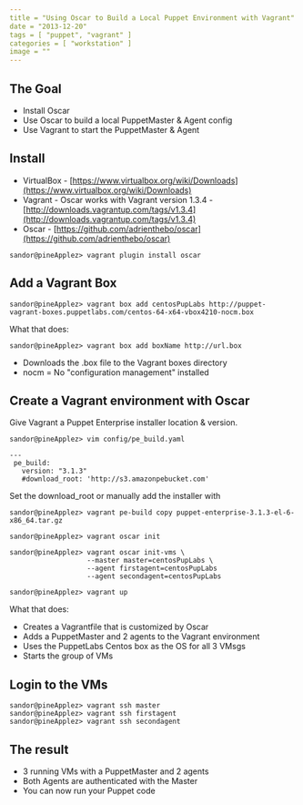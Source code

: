 ```yaml
---
title = "Using Oscar to Build a Local Puppet Environment with Vagrant"
date = "2013-12-20"
tags = [ "puppet", "vagrant" ]
categories = [ "workstation" ]
image = ""
---
```


## The Goal

- Install Oscar
- Use Oscar to build a local PuppetMaster & Agent config
- Use Vagrant to start the PuppetMaster & Agent



## Install

- VirtualBox - [https://www.virtualbox.org/wiki/Downloads](https://www.virtualbox.org/wiki/Downloads)
- Vagrant - Oscar works with Vagrant version 1.3.4 - [http://downloads.vagrantup.com/tags/v1.3.4](http://downloads.vagrantup.com/tags/v1.3.4)
- Oscar - [https://github.com/adrienthebo/oscar](https://github.com/adrienthebo/oscar)

~~~
sandor@pineApplez> vagrant plugin install oscar
~~~


## Add a Vagrant Box

~~~
sandor@pineApplez> vagrant box add centosPupLabs http://puppet-vagrant-boxes.puppetlabs.com/centos-64-x64-vbox4210-nocm.box
~~~

What that does:

~~~
sandor@pineApplez> vagrant box add boxName http://url.box
~~~

- Downloads the .box file to the Vagrant boxes directory
- nocm = No "configuration management" installed


## Create a Vagrant environment with Oscar

Give Vagrant a Puppet Enterprise installer location & version.

~~~
sandor@pineApplez> vim config/pe_build.yaml

---
 pe_build:
   version: "3.1.3"
   #download_root: 'http://s3.amazonpebucket.com'

~~~

Set the download_root or manually add the installer with

~~~
sandor@pineApplez> vagrant pe-build copy puppet-enterprise-3.1.3-el-6-x86_64.tar.gz
~~~

~~~
sandor@pineApplez> vagrant oscar init
~~~

~~~
sandor@pineApplez> vagrant oscar init-vms \
                   --master master=centosPupLabs \
                   --agent firstagent=centosPupLabs
                   --agent secondagent=centosPupLabs
~~~

~~~
sandor@pineApplez> vagrant up
~~~

What that does:

- Creates a Vagrantfile that is customized by Oscar
- Adds a PuppetMaster and 2 agents to the Vagrant environment
- Uses the PuppetLabs Centos box as the OS for all 3 VMsgs
- Starts the group of VMs


## Login to the VMs

~~~
sandor@pineApplez> vagrant ssh master
sandor@pineApplez> vagrant ssh firstagent
sandor@pineApplez> vagrant ssh secondagent
~~~



## The result

- 3 running VMs with a PuppetMaster and 2 agents
- Both Agents are authenticated with the Master
- You can now run your Puppet code
